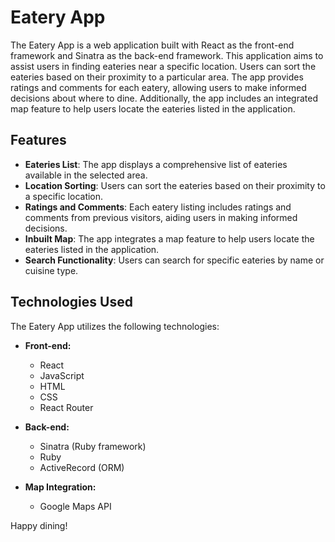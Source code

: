 # Eatery App

The Eatery App is a web application built with React as the front-end framework and Sinatra as the back-end framework. This application aims to assist users in finding eateries near a specific location. Users can sort the eateries based on their proximity to a particular area. The app provides ratings and comments for each eatery, allowing users to make informed decisions about where to dine. Additionally, the app includes an integrated map feature to help users locate the eateries listed in the application.

## Features

- **Eateries List**: The app displays a comprehensive list of eateries available in the selected area.
- **Location Sorting**: Users can sort the eateries based on their proximity to a specific location.
- **Ratings and Comments**: Each eatery listing includes ratings and comments from previous visitors, aiding users in making informed decisions.
- **Inbuilt Map**: The app integrates a map feature to help users locate the eateries listed in the application.
- **Search Functionality**: Users can search for specific eateries by name or cuisine type.

## Technologies Used

The Eatery App utilizes the following technologies:

- **Front-end:**
  - React
  - JavaScript
  - HTML
  - CSS
  - React Router

- **Back-end:**
  - Sinatra (Ruby framework)
  - Ruby
  - ActiveRecord (ORM)

- **Map Integration:**
  - Google Maps API



Happy dining!
